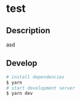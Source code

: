 # test

## Description

asd

## Develop

```bash
# install dependencies
$ yarn
# start development server
$ yarn dev
```
